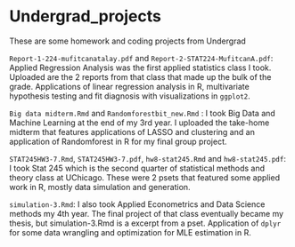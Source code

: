 # Undergrad_projects
These are some homework and coding projects from Undergrad

`Report-1-224-mufitcanatalay.pdf` and `Report-2-STAT224-MufitcanA.pdf`: Applied Regression Analysis was the first applied statistics class I took. Uploaded are the 2 reports from that class that made up the bulk of the grade. Applications of linear regression analysis in R, multivariate hypothesis testing and fit diagnosis with visualizations in `ggplot2`. 

`Big data midterm.Rmd` and `Randomforestbit_new.Rmd` : I took Big Data and Machine Learning at the end of my 3rd year. I uploaded the take-home midterm that features applications of LASSO and clustering and an application of Randomforest in R for my final group project.

`STAT245HW3-7.Rmd`, `STAT245HW3-7.pdf`, `hw8-stat245.Rmd` and `hw8-stat245.pdf`: I took Stat 245 which is the second quarter of statistical methods and theory class at UChicago. These were 2 psets that featured some applied work in R, mostly data simulation and generation. 

`simulation-3.Rmd`: I also took Applied Econometrics and Data Science methods my 4th year. The final project of that class eventually became my thesis, but simulation-3.Rmd is a excerpt from a pset. Application of `dplyr` for some data wrangling and optimization for MLE estimation in R. 
